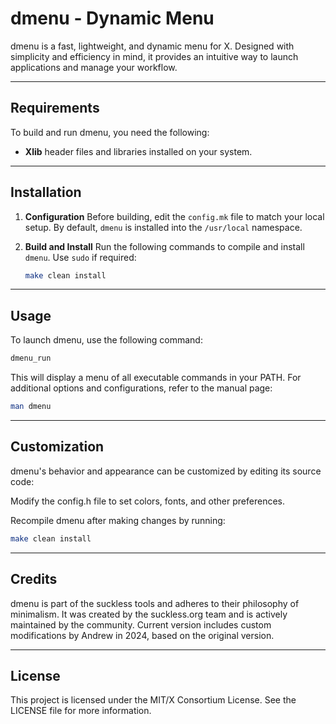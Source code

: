 # dmenu - Dynamic Menu

dmenu is a fast, lightweight, and dynamic menu for X. Designed with simplicity and efficiency in mind, it provides an intuitive way to launch applications and manage your workflow.

---

## Requirements

To build and run dmenu, you need the following:

- **Xlib** header files and libraries installed on your system.

---

## Installation

1. **Configuration**
   Before building, edit the `config.mk` file to match your local setup. By default, `dmenu` is installed into the `/usr/local` namespace.

2. **Build and Install**
   Run the following commands to compile and install `dmenu`. Use `sudo` if required:

   ```bash
   make clean install
   ```

---

## Usage

To launch dmenu, use the following command:

   ```bash
   dmenu_run
   ```
This will display a menu of all executable commands in your PATH.
For additional options and configurations, refer to the manual page:

   ```bash
   man dmenu
   ```

---

## Customization
dmenu's behavior and appearance can be customized by editing its source code:

Modify the config.h file to set colors, fonts, and other preferences.

Recompile dmenu after making changes by running:

   ```bash
   make clean install
   ```

---

## Credits

dmenu is part of the suckless tools and adheres to their philosophy of minimalism.
It was created by the suckless.org team and is actively maintained by the community.
Current version includes custom modifications by Andrew in 2024, based on the original version.

---

## License

This project is licensed under the MIT/X Consortium License.
See the LICENSE file for more information.